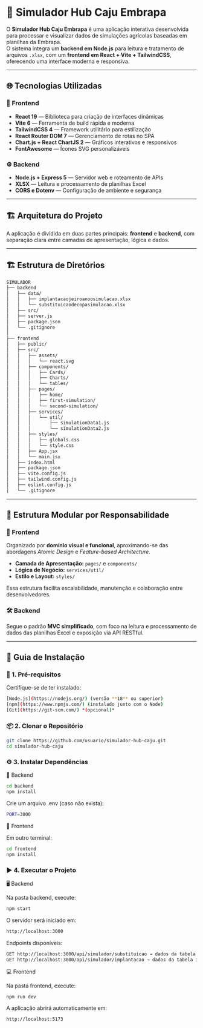 # 🌰 Simulador Hub Caju Embrapa

O **Simulador Hub Caju Embrapa** é uma aplicação interativa desenvolvida para processar e visualizar dados de simulações agrícolas baseadas em planilhas da Embrapa.  
O sistema integra um **backend em Node.js** para leitura e tratamento de arquivos `.xlsx`, com um **frontend em React + Vite + TailwindCSS**, oferecendo uma interface moderna e responsiva.

---

## 🌐 Tecnologias Utilizadas

### 🎨 Frontend
- **React 19** — Biblioteca para criação de interfaces dinâmicas  
- **Vite 6** — Ferramenta de build rápida e moderna  
- **TailwindCSS 4** — Framework utilitário para estilização  
- **React Router DOM 7** — Gerenciamento de rotas no SPA  
- **Chart.js + React ChartJS 2** — Gráficos interativos e responsivos  
- **FontAwesome** — Ícones SVG personalizáveis  

### ⚙️ Backend
- **Node.js + Express 5** — Servidor web e roteamento de APIs  
- **XLSX** — Leitura e processamento de planilhas Excel  
- **CORS e Dotenv** — Configuração de ambiente e segurança  

---

## 🏗️ Arquitetura do Projeto

A aplicação é dividida em duas partes principais: **frontend** e **backend**, com separação clara entre camadas de apresentação, lógica e dados.

---

## 🏗️ Estrutura de Diretórios

```bash
SIMULADOR
├── backend
│   ├── data/
│   │   ├── implantacaojeiroanoosimulacao.xlsx
│   │   └── substituicaodecopasimulacao.xlsx
│   ├── src/
│   ├── server.js
│   ├── package.json
│   └── .gitignore
│
├── frontend
│   ├── public/
│   ├── src/
│   │   ├── assets/
│   │   │   └── react.svg
│   │   ├── components/
│   │   │   ├── Cards/
│   │   │   ├── Charts/
│   │   │   └── tables/
│   │   ├── pages/
│   │   │   ├── home/
│   │   │   ├── first-simulation/
│   │   │   └── second-simulation/
│   │   ├── services/
│   │   │   └── util/
│   │   │       ├── simulationData1.js
│   │   │       └── simulationData2.js
│   │   ├── styles/
│   │   │   ├── globals.css
│   │   │   └── style.css
│   │   ├── App.jsx
│   │   └── main.jsx
│   ├── index.html
│   ├── package.json
│   ├── vite.config.js
│   ├── tailwind.config.js
│   ├── eslint.config.js
│   └── .gitignore
``` 

---

## 🧱 Estrutura Modular por Responsabilidade

### 🎨 Frontend
Organizado por **domínio visual e funcional**, aproximando-se das abordagens *Atomic Design* e *Feature-based Architecture*.

- **Camada de Apresentação:** `pages/` e `components/`  
- **Lógica de Negócio:** `services/util/`  
- **Estilo e Layout:** `styles/`

Essa estrutura facilita escalabilidade, manutenção e colaboração entre desenvolvedores.

### 🛠️ Backend
Segue o padrão **MVC simplificado**, com foco na leitura e processamento de dados das planilhas Excel e exposição via API RESTful.

---

## 🚀 Guia de Instalação

### 🧩 1. Pré-requisitos

Certifique-se de ter instalado:

```bash
[Node.js](https://nodejs.org/) (versão **18** ou superior)
[npm](https://www.npmjs.com/) (instalado junto com o Node)
[Git](https://git-scm.com/) *(opcional)*
``` 

### 📦 2. Clonar o Repositório

```bash
git clone https://github.com/usuario/simulador-hub-caju.git
cd simulador-hub-caju
``` 

### ⚙️ 3. Instalar Dependências
🔸 Backend
```bash
cd backend
npm install
```

Crie um arquivo .env (caso não exista):

```bash
PORT=3000
``` 

🔹 Frontend

Em outro terminal:
```bash
cd frontend
npm install
``` 

### ▶️ 4. Executar o Projeto
🖥️ Backend

Na pasta backend, execute:
```bash
npm start
``` 

O servidor será iniciado em:
```bash
http://localhost:3000
``` 

Endpoints disponíveis:
```bash
GET http://localhost:3000/api/simulador/substituicao → dados da tabela substituicaodecopasimulacao
GET http://localhost:3000/api/simulador/implantacao → dados da tabela implantacaocajueiroanaosimulacao
``` 

💻 Frontend

Na pasta frontend, execute:
```bash
npm run dev
``` 

A aplicação abrirá automaticamente em:
```bash
http://localhost:5173
``` 
